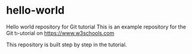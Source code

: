 # hello-world
Hello world repository for Git tutorial
This is an example repository for the Git tı-utorial on https://www.w3schools.com

This repository is built step by step in the tutorial.